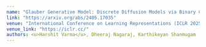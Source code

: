 ```yaml
---
name: "Glauber Generative Model: Discrete Diffusion Models via Binary Classification"
link: "https://arxiv.org/abs/2405.17035"
venue: "International Conference on Learning Representations (ICLR 2025)\nPrevious version accepted at SPIGM @ ICML 2024"
venue_link: "https://iclr.cc/"
authors: <u>Harshit Varma</u>, Dheeraj Nagaraj, Karthikeyan Shanmugam
---
```

